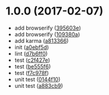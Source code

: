 <a name="1.0.0"></a>
# 1.0.0 (2017-02-07)

* add browserify ([395603e](https://github.com/JaneZhang2/HelloGulp/commit/395603e))
* add browserify ([109380a](https://github.com/JaneZhang2/HelloGulp/commit/109380a))
* add karma ([a813366](https://github.com/JaneZhang2/HelloGulp/commit/a813366))
* init ([a0ebf5d](https://github.com/JaneZhang2/HelloGulp/commit/a0ebf5d))
* lint ([d7b6ff0](https://github.com/JaneZhang2/HelloGulp/commit/d7b6ff0))
* test ([c2f427e](https://github.com/JaneZhang2/HelloGulp/commit/c2f427e))
* test ([be555f6](https://github.com/JaneZhang2/HelloGulp/commit/be555f6))
* test ([f7c978f](https://github.com/JaneZhang2/HelloGulp/commit/f7c978f))
* unit test ([0144f10](https://github.com/JaneZhang2/HelloGulp/commit/0144f10))
* unit test ([a883cb9](https://github.com/JaneZhang2/HelloGulp/commit/a883cb9))



